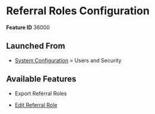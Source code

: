 # Referral Roles Configuration

**Feature ID** 36000

## Launched From

- [System Configuration](System%20Configuration.md) > Users and Security

## Available Features

- Export Referral Roles

- [Edit Referral Role](Edit%20Referral%20Role.md)





































































